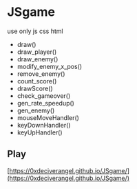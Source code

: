 # JSgame
use only js css html

+ draw()
+ draw_player()
+ draw_enemy()
+ modify_enemy_x_pos()
+ remove_enemy()
+ count_score()
+ drawScore()
+ check_gameover()
+ gen_rate_speedup()
+ gen_enemy()
+ mouseMoveHandler()
+ keyDownHandler()
+ keyUpHandler()
## Play
[https://0xdeciverangel.github.io/JSgame/](https://0xdeciverangel.github.io/JSgame/)
